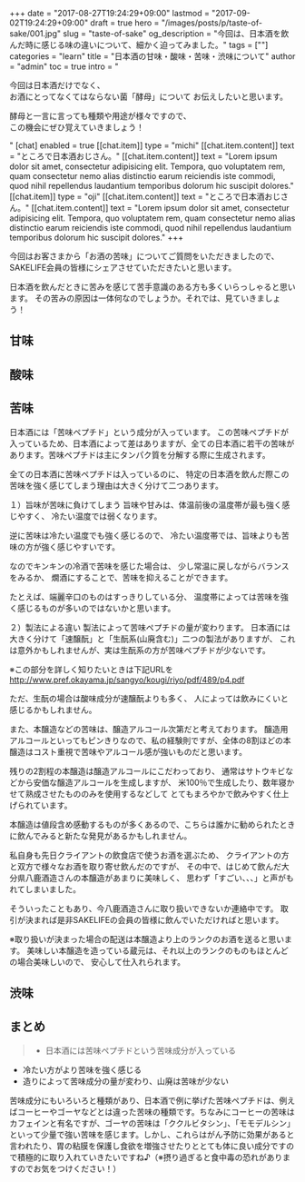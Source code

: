 +++
date = "2017-08-27T19:24:29+09:00"
lastmod = "2017-09-02T19:24:29+09:00"
draft = true
hero = "/images/posts/p/taste-of-sake/001.jpg"
slug = "taste-of-sake"
og_description = "今回は、日本酒を飲んだ時に感じる味の違いについて、細かく迫ってみました。"
tags = [""]
categories = "learn"
title = "日本酒の甘味・酸味・苦味・渋味について"
author = "admin"
toc = true
intro = "<p>今回は日本酒だけでなく、<br>お酒にとってなくてはならない菌「酵母」について お伝えしたいと思います。</p><p>酵母と一言に言っても種類や用途が様々ですので、<br>この機会にぜひ覚えていきましょう！</p>"
[chat]
  enabled = true
  [[chat.item]]
    type = "michi"
    [[chat.item.content]]
      text = "ところで日本酒おじさん。"
    [[chat.item.content]]
      text = "Lorem ipsum dolor sit amet, consectetur adipisicing elit. Tempora, quo voluptatem rem, quam consectetur nemo alias distinctio earum reiciendis iste commodi, quod nihil repellendus laudantium temporibus dolorum hic suscipit dolores."
  [[chat.item]]
    type = "oji"
    [[chat.item.content]]
      text = "ところで日本酒おじさん。"
    [[chat.item.content]]
      text = "Lorem ipsum dolor sit amet, consectetur adipisicing elit. Tempora, quo voluptatem rem, quam consectetur nemo alias distinctio earum reiciendis iste commodi, quod nihil repellendus laudantium temporibus dolorum hic suscipit dolores."
+++



今回はお客さまから「お酒の苦味」についてご質問をいただきましたので、
SAKELIFE会員の皆様にシェアさせていただきたいと思います。

日本酒を飲んだときに苦みを感じて苦手意識のある方も多くいらっしゃると思います。
その苦みの原因は一体何なのでしょうか。それでは、見ていきましょう！

## 甘味
## 酸味
## 苦味
日本酒には「苦味ペプチド」という成分が入っています。
この苦味ペプチドが入っているため、日本酒によって差はありますが、全ての日本酒に若干の苦味があります。苦味ペプチドは主にタンパク質を分解する際に生成されます。

全ての日本酒に苦味ペプチドは入っているのに、
特定の日本酒を飲んだ際この苦味を強く感じてしまう理由は大きく分けて二つあります。

１）旨味が苦味に負けてしまう
旨味や甘みは、体温前後の温度帯が最も強く感じやすく、
冷たい温度では弱くなります。

逆に苦味は冷たい温度でも強く感じるので、
冷たい温度帯では、旨味よりも苦味の方が強く感じやすいです。

なのでキンキンの冷酒で苦味を感じた場合は、
少し常温に戻しながらバランスをみるか、
燗酒にすることで、苦味を抑えることができます。

たとえば、端麗辛口のものはすっきりしている分、
温度帯によっては苦味を強く感じるものが多いのではないかと思います。

２）製法による違い
製法によって苦味ペプチドの量が変わります。
日本酒には大きく分けて「速醸酛」と「生酛系(山廃含む)」二つの製法がありますが、
これは意外かもしれませんが、実は生酛系の方が苦味ペプチドが少ないです。

※この部分を詳しく知りたいときは下記URLを
http://www.pref.okayama.jp/sangyo/kougi/riyo/pdf/489/p4.pdf

ただ、生酛の場合は酸味成分が速醸酛よりも多く、
人によっては飲みにくいと感じるかもしれません。

また、本醸造などの苦味は、醸造アルコール次第だと考えております。
醸造用アルコールといってもピンきりなので、私の経験則ですが、全体の8割ほどの本醸造はコスト重視で苦味やアルコール感が強いものだと思います。

残りの2割程の本醸造は醸造アルコールにこだわっており、
通常はサトウキビなどから安価な醸造アルコールを生成しますが、
米100％で生成したり、数年寝かせて熟成させたもののみを使用するなどして
とてもまろやかで飲みやすく仕上げられています。

本醸造は値段含め感動するものが多くあるので、こちらは誰かに勧められたときに飲んでみると新たな発見があるかもしれません。

私自身も先日クライアントの飲食店で使うお酒を選ぶため、
クライアントの方と双方で様々なお酒を取り寄せ飲んだのですが、
その中で、はじめて飲んだ大分県八鹿酒造さんの本醸造があまりに美味しく、
思わず「すごい、、、」と声がもれてしまいました。

そういったこともあり、今八鹿酒造さんに取り扱いできないか連絡中です。
取引が決まれば是非SAKELIFEの会員の皆様に飲んでいただければと思います。

※取り扱いが決まった場合の配送は本醸造より上のランクのお酒を送ると思います。
美味しい本醸造を造っている蔵元は、それ以上のランクのものもほとんどの場合美味しいので、
安心して仕入れられます。

## 渋味


## まとめ
> - 日本酒には苦味ペプチドという苦味成分が入っている
- 冷たい方がより苦味を強く感じる
- 造りによって苦味成分の量が変わり、山廃は苦味が少ない


苦味成分にもいろいろと種類があり、日本酒で例に挙げた苦味ペプチドは、例えばコーヒーやゴーヤなどとは違った苦味の種類です。ちなみにコーヒーの苦味はカフェインと有名ですが、ゴーヤの苦味は「ククルビタシン」、「モモデルシン」といって少量で強い苦味を感じます。しかし、これらはがん予防に効果があると言われたり、胃の粘膜を保護し食欲を増強させたりととても体に良い成分ですので積極的に取り入れていきたいですね♪（※摂り過ぎると食中毒の恐れがありますのでお気をつけください！）
 